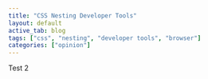 ```yaml
---
title: "CSS Nesting Developer Tools"
layout: default
active_tab: blog
tags: ["css", "nesting", "developer tools", "browser"]
categories: ["opinion"]
---
```


Test 2